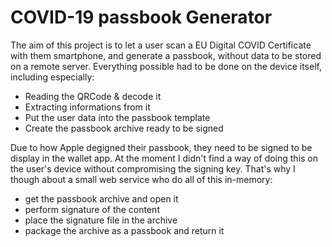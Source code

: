 # COVID-19 passbook Generator

The aim of this project is to let a user scan a EU Digital COVID Certificate with them smartphone, and generate a passbook, without data to be stored on a remote server. Everything possible had to be done on the device itself, including especially: 

- Reading the QRCode & decode it
- Extracting informations from it
- Put the user data into the passbook template
- Create the passbook archive ready to be signed

Due to how Apple degigned their passbook, they need to be signed to be display in the wallet app. At the moment I didn't find a way of doing this on the user's device without compromising the signing key. That's why I though about a small web service who do all of this in-memory: 

- get the passbook archive and open it
- perform signature of the content
- place the signature file in the archive
- package the archive as a passbook and return it